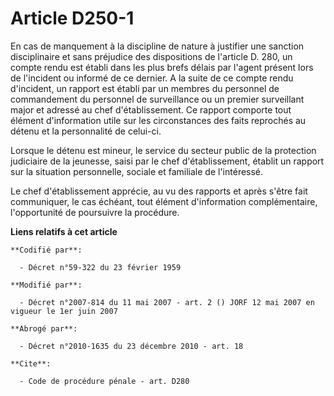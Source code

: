 # Article D250-1

En cas de manquement à la discipline de nature à justifier une sanction disciplinaire et sans préjudice des dispositions de
l'article D. 280, un compte rendu est établi dans les plus brefs délais par l'agent présent lors de l'incident ou informé de
ce dernier. A la suite de ce compte rendu d'incident, un rapport est établi par un membres du personnel de commandement du
personnel de surveillance ou un premier surveillant major et adressé au chef d'établissement. Ce rapport comporte tout
élément d'information utile sur les circonstances des faits reprochés au détenu et la personnalité de celui-ci.

Lorsque le détenu est mineur, le service du secteur public de la protection judiciaire de la jeunesse, saisi par le chef
d'établissement, établit un rapport sur la situation personnelle, sociale et familiale de l'intéressé.

Le chef d'établissement apprécie, au vu des rapports et après s'être fait communiquer, le cas échéant, tout élément
d'information complémentaire, l'opportunité de poursuivre la procédure.

**Liens relatifs à cet article**

	**Codifié par**:

	  - Décret n°59-322 du 23 février 1959

	**Modifié par**:

	  - Décret n°2007-814 du 11 mai 2007 - art. 2 () JORF 12 mai 2007 en vigueur le 1er juin 2007

	**Abrogé par**:

	  - Décret n°2010-1635 du 23 décembre 2010 - art. 18

	**Cite**:

	  - Code de procédure pénale - art. D280
